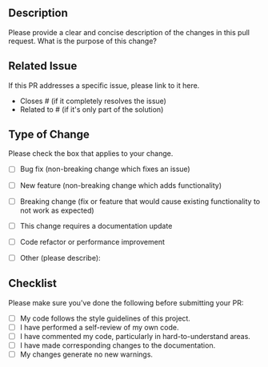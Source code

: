 ## **Description**

Please provide a clear and concise description of the changes in this pull request. What is the purpose of this change?


## **Related Issue**

If this PR addresses a specific issue, please link to it here.



* Closes # (if it completely resolves the issue)
* Related to # (if it's only part of the solution)


## **Type of Change**

Please check the box that applies to your change.



* [ ] Bug fix (non-breaking change which fixes an issue)
* [ ] New feature (non-breaking change which adds functionality)
* [ ] Breaking change (fix or feature that would cause existing functionality to not work as expected)
* [ ] This change requires a documentation update
* [ ] Code refactor or performance improvement
* [ ] Other (please describe):


## **Checklist**

Please make sure you've done the following before submitting your PR:



* [ ] My code follows the style guidelines of this project.
* [ ] I have performed a self-review of my own code.
* [ ] I have commented my code, particularly in hard-to-understand areas.
* [ ] I have made corresponding changes to the documentation.
* [ ] My changes generate no new warnings.